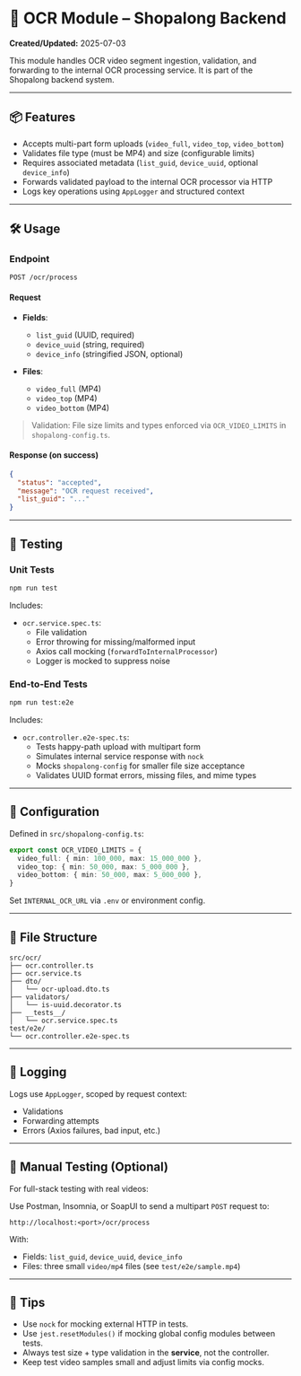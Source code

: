# 🧾 OCR Module – Shopalong Backend

**Created/Updated:** 2025-07-03

This module handles OCR video segment ingestion, validation, and forwarding to the internal OCR processing service. It is part of the Shopalong backend system.

---

## 📦 Features

- Accepts multi-part form uploads (`video_full`, `video_top`, `video_bottom`)
- Validates file type (must be MP4) and size (configurable limits)
- Requires associated metadata (`list_guid`, `device_uuid`, optional `device_info`)
- Forwards validated payload to the internal OCR processor via HTTP
- Logs key operations using `AppLogger` and structured context

---

## 🛠️ Usage

### Endpoint

`POST /ocr/process`

#### Request

- **Fields**:
  - `list_guid` (UUID, required)
  - `device_uuid` (string, required)
  - `device_info` (stringified JSON, optional)

- **Files**:
  - `video_full` (MP4)
  - `video_top` (MP4)
  - `video_bottom` (MP4)

> Validation: File size limits and types enforced via `OCR_VIDEO_LIMITS` in `shopalong-config.ts`.

#### Response (on success)

```json
{
  "status": "accepted",
  "message": "OCR request received",
  "list_guid": "..."
}
```

---

## 🧪 Testing

### Unit Tests

```bash
npm run test
```

Includes:

- `ocr.service.spec.ts`:
  - File validation
  - Error throwing for missing/malformed input
  - Axios call mocking (`forwardToInternalProcessor`)
  - Logger is mocked to suppress noise

### End-to-End Tests

```bash
npm run test:e2e
```

Includes:

- `ocr.controller.e2e-spec.ts`:
  - Tests happy-path upload with multipart form
  - Simulates internal service response with `nock`
  - Mocks `shopalong-config` for smaller file size acceptance
  - Validates UUID format errors, missing files, and mime types

---

## 🔧 Configuration

Defined in `src/shopalong-config.ts`:

```ts
export const OCR_VIDEO_LIMITS = {
  video_full: { min: 100_000, max: 15_000_000 },
  video_top: { min: 50_000, max: 5_000_000 },
  video_bottom: { min: 50_000, max: 5_000_000 },
}
```

Set `INTERNAL_OCR_URL` via `.env` or environment config.

---

## 📁 File Structure

```
src/ocr/
├── ocr.controller.ts
├── ocr.service.ts
├── dto/
│   └── ocr-upload.dto.ts
├── validators/
│   └── is-uuid.decorator.ts
├── __tests__/
│   └── ocr.service.spec.ts
test/e2e/
└── ocr.controller.e2e-spec.ts
```

---

## 🧼 Logging

Logs use `AppLogger`, scoped by request context:

- Validations
- Forwarding attempts
- Errors (Axios failures, bad input, etc.)

---

## 🧪 Manual Testing (Optional)

For full-stack testing with real videos:

Use Postman, Insomnia, or SoapUI to send a multipart `POST` request to:

```
http://localhost:<port>/ocr/process
```

With:
- Fields: `list_guid`, `device_uuid`, `device_info`
- Files: three small `video/mp4` files (see `test/e2e/sample.mp4`)

---

## 🧙 Tips

- Use `nock` for mocking external HTTP in tests.
- Use `jest.resetModules()` if mocking global config modules between tests.
- Always test size + type validation in the **service**, not the controller.
- Keep test video samples small and adjust limits via config mocks.
